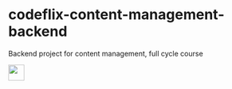 # codeflix-content-management-backend
 Backend project for content management, full cycle course

 <span title="EmDesenvolvimento"><img height="32" src="https://img.shields.io/badge/-EM%20DESENVOLVIMENTO-brightgreen"/></span>
